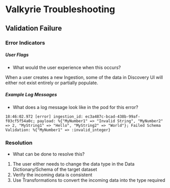# Valkyrie Troubleshooting

## Validation Failure

### Error Indicators
##### User Flags
- What would the user experience when this occurs? 

When a user creates a new Ingestion, some of the data in Discovery UI will either not exist entirely or partially populate. 


##### Example Log Messages
- What does a log message look like in the pod for this error?

`18:46:02.972 [error] ingestion_id: ec3a487c-bcad-438b-99af-f03cf5f54a0c; payload: %{"MyNumber1" => "Invalid String", "MyNumber2" => 2, "MyString1" => "Hello", "MyString2" => "World"}; Failed Schema Validation: %{"MyNumber1" => :invalid_integer}`


### Resolution
- What can be done to resolve this? 

1. The user either needs to change the data type in the Data Dictionary/Schema of the target dataset
2. Verify the incoming data is consistent
3. Use Transformations to convert the incoming data into the type required
